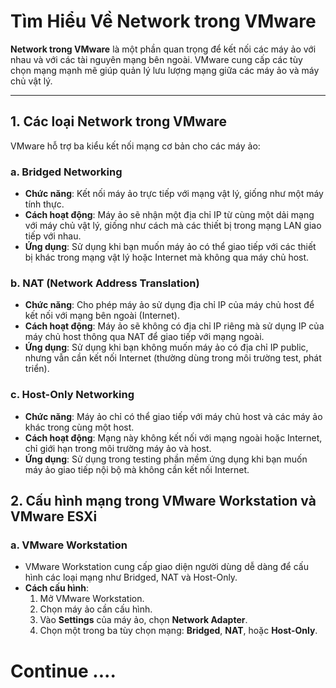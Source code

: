 # Tìm Hiểu Về Network trong VMware

**Network trong VMware** là một phần quan trọng để kết nối các máy ảo với nhau và với các tài nguyên mạng bên ngoài. VMware cung cấp các tùy chọn mạng mạnh mẽ giúp quản lý lưu lượng mạng giữa các máy ảo và máy chủ vật lý.

---

## 1. **Các loại Network trong VMware**

VMware hỗ trợ ba kiểu kết nối mạng cơ bản cho các máy ảo:

### a. **Bridged Networking**
   - **Chức năng**: Kết nối máy ảo trực tiếp với mạng vật lý, giống như một máy tính thực.
   - **Cách hoạt động**: Máy ảo sẽ nhận một địa chỉ IP từ cùng một dải mạng với máy chủ vật lý, giống như cách mà các thiết bị trong mạng LAN giao tiếp với nhau.
   - **Ứng dụng**: Sử dụng khi bạn muốn máy ảo có thể giao tiếp với các thiết bị khác trong mạng vật lý hoặc Internet mà không qua máy chủ host.

### b. **NAT (Network Address Translation)**
   - **Chức năng**: Cho phép máy ảo sử dụng địa chỉ IP của máy chủ host để kết nối với mạng bên ngoài (Internet).
   - **Cách hoạt động**: Máy ảo sẽ không có địa chỉ IP riêng mà sử dụng IP của máy chủ host thông qua NAT để giao tiếp với mạng ngoài.
   - **Ứng dụng**: Sử dụng khi bạn không muốn máy ảo có địa chỉ IP public, nhưng vẫn cần kết nối Internet (thường dùng trong môi trường test, phát triển).

### c. **Host-Only Networking**
   - **Chức năng**: Máy ảo chỉ có thể giao tiếp với máy chủ host và các máy ảo khác trong cùng một host.
   - **Cách hoạt động**: Mạng này không kết nối với mạng ngoài hoặc Internet, chỉ giới hạn trong môi trường máy ảo và host.
   - **Ứng dụng**: Sử dụng trong testing phần mềm ứng dụng khi bạn muốn máy ảo giao tiếp nội bộ mà không cần kết nối Internet.

## 2. **Cấu hình mạng trong VMware Workstation và VMware ESXi**

### a. **VMware Workstation**
   - VMware Workstation cung cấp giao diện người dùng dễ dàng để cấu hình các loại mạng như Bridged, NAT và Host-Only.
   - **Cách cấu hình**:
     1. Mở VMware Workstation.
     2. Chọn máy ảo cần cấu hình.
     3. Vào **Settings** của máy ảo, chọn **Network Adapter**.
     4. Chọn một trong ba tùy chọn mạng: **Bridged**, **NAT**, hoặc **Host-Only**.

# Continue ....